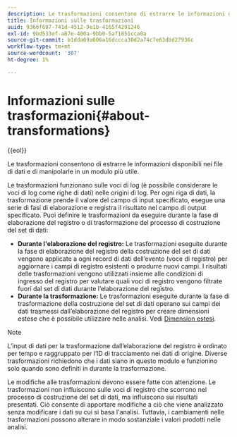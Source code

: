 ```yaml
---
description: Le trasformazioni consentono di estrarre le informazioni disponibili nei file di dati e di manipolarle in un modulo più utile.
title: Informazioni sulle trasformazioni
uuid: 9366f607-741d-4512-9e1b-4165f4291246
exl-id: 9bd533ef-a87e-400a-9bb0-5af1851cca0a
source-git-commit: b1dda69a606a16dccca30d2a74c7e63dbd27936c
workflow-type: tm+mt
source-wordcount: '307'
ht-degree: 1%

---
```


# Informazioni sulle trasformazioni{#about-transformations}

{{eol}}

Le trasformazioni consentono di estrarre le informazioni disponibili nei file di dati e di manipolarle in un modulo più utile.

Le trasformazioni funzionano sulle voci di log (è possibile considerare le voci di log come righe di dati) nelle origini di log. Per ogni riga di dati, la trasformazione prende il valore del campo di input specificato, esegue una serie di fasi di elaborazione e registra il risultato nel campo di output specificato. Puoi definire le trasformazioni da eseguire durante la fase di elaborazione del registro o di trasformazione del processo di costruzione del set di dati:

* **Durante l&#39;elaborazione del registro:** Le trasformazioni eseguite durante la fase di elaborazione del registro della costruzione del set di dati vengono applicate a ogni record di dati dell’evento (voce di registro) per aggiornare i campi di registro esistenti o produrre nuovi campi. I risultati delle trasformazioni vengono utilizzati insieme alle condizioni di ingresso del registro per valutare quali voci di registro vengono filtrate fuori dal set di dati durante l’elaborazione del registro.
* **Durante la trasformazione:** Le trasformazioni eseguite durante la fase di trasformazione della costruzione del set di dati operano sui campi dei dati trasmessi dall’elaborazione del registro per creare dimensioni estese che è possibile utilizzare nelle analisi. Vedi [Dimension estesi](../../../home/c-dataset-const-proc/c-ex-dim/c-abt-ex-dim.md).

>[!NOTE]
>
>L’input di dati per la trasformazione dall’elaborazione del registro è ordinato per tempo e raggruppato per l’ID di tracciamento nei dati di origine. Diverse trasformazioni richiedono che i dati siano in questo modulo e funzionino solo quando sono definiti in durante la trasformazione.

Le modifiche alle trasformazioni devono essere fatte con attenzione. Le trasformazioni non influiscono sulle voci di registro che scorrono nel processo di costruzione del set di dati, ma influiscono sui risultati presentati. Ciò consente di apportare modifiche a ciò che viene analizzato senza modificare i dati su cui si basa l&#39;analisi. Tuttavia, i cambiamenti nelle trasformazioni possono alterare in modo sostanziale i valori prodotti nelle analisi.
